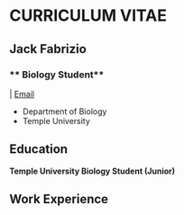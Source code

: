 # **CURRICULUM VITAE**
## **Jack Fabrizio**
### ** Biology Student**
 | [Email](tuo59492@temple.edu)
- Department of Biology 
- Temple University


## Education
**Temple University Biology Student (Junior)**

## Work Experience		



